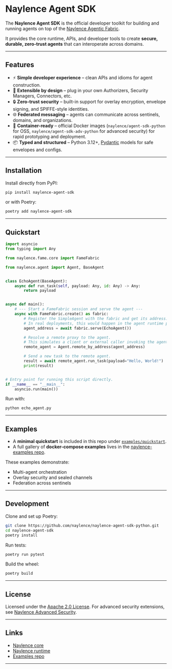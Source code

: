 # Naylence Agent SDK

The **Naylence Agent SDK** is the official developer toolkit for building and running agents on top of the [Naylence Agentic Fabric](https://github.com/naylence).

It provides the core runtime, APIs, and developer tools to create **secure, durable, zero-trust agents** that can interoperate across domains.

---

## Features

* ⚡ **Simple developer experience** – clean APIs and idioms for agent construction.
* 🧩 **Extensible by design** – plug in your own Authorizers, Security Managers, Connectors, etc.
* 🔒 **Zero-trust security** – built-in support for overlay encryption, envelope signing, and SPIFFE-style identities.
* 🌐 **Federated messaging** – agents can communicate across sentinels, domains, and organizations.
* 🐳 **Container-ready** – official Docker images (`naylence/agent-sdk-python` for OSS, `naylence/agent-sdk-adv-python` for advanced security) for rapid prototyping and deployment.
* 📦 **Typed and structured** – Python 3.12+, [Pydantic](https://docs.pydantic.dev/) models for safe envelopes and configs.

---

## Installation

Install directly from PyPI:

```bash
pip install naylence-agent-sdk
```

or with Poetry:

```bash
poetry add naylence-agent-sdk
```

---

## Quickstart

```python
import asyncio
from typing import Any

from naylence.fame.core import FameFabric

from naylence.agent import Agent, BaseAgent


class EchoAgent(BaseAgent):
    async def run_task(self, payload: Any, id: Any) -> Any:
        return payload


async def main():
    # --- Start a FameFabric session and serve the agent ---
    async with FameFabric.create() as fabric:
        # Register the SimpleAgent with the fabric and get its address.
        # In real deployments, this would happen in the agent runtime process.
        agent_address = await fabric.serve(EchoAgent())

        # Resolve a remote proxy to the agent.
        # This simulates a client or external caller invoking the agent.
        remote_agent = Agent.remote_by_address(agent_address)

        # Send a new task to the remote agent.
        result = await remote_agent.run_task(payload="Hello, World!")
        print(result)


# Entry point for running this script directly.
if __name__ == "__main__":
    asyncio.run(main())
```

Run with:

```bash
python echo_agent.py
```

---

## Examples

* A **minimal quickstart** is included in this repo under [`examples/quickstart`](./examples/quickstart).
* A full gallery of **docker-compose examples** lives in the [naylence-examples repo](https://github.com/naylence/naylence-examples).

These examples demonstrate:

* Multi-agent orchestration
* Overlay security and sealed channels
* Federation across sentinels

---

## Development

Clone and set up Poetry:

```bash
git clone https://github.com/naylence/naylence-agent-sdk-python.git
cd naylence-agent-sdk
poetry install
```

Run tests:

```bash
poetry run pytest
```

Build the wheel:

```bash
poetry build
```

---

## License

Licensed under the [Apache 2.0 License](./LICENSE).
For advanced security extensions, see [Naylence Advanced Security](https://github.com/naylence/naylence-advanced-security).

---

## Links

* [Naylence core](https://github.com/naylence/naylence-core-python)
* [Naylence runtime](https://github.com/naylence/naylence-runtime-python)
* [Examples repo](https://github.com/naylence/naylence-examples-python)

---
